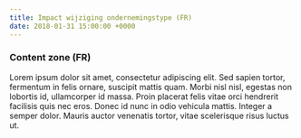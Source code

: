 ```yaml
---
title: Impact wijziging ondernemingstype (FR)
date: 2018-01-31 15:00:00 +0000
---
```


### Content zone (FR)

Lorem ipsum dolor sit amet, consectetur adipiscing elit. Sed sapien tortor, fermentum in felis ornare, suscipit mattis quam. Morbi nisl nisl, egestas non lobortis id, ullamcorper id massa. Proin placerat felis vitae orci hendrerit facilisis quis nec eros. Donec id nunc in odio vehicula mattis. Integer a semper dolor. Mauris auctor venenatis tortor, vitae scelerisque risus luctus ut.
